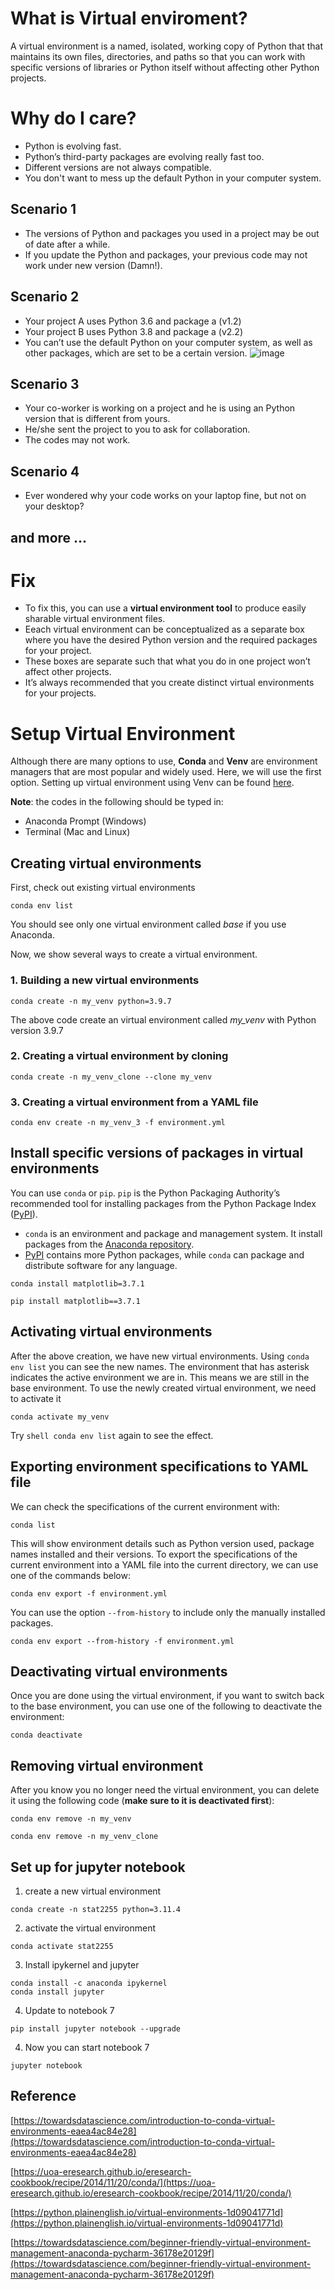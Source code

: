 # What is Virtual enviroment?

A virtual environment is a named, isolated, working copy of Python that that maintains its own files, directories, and paths so that you can work with specific versions of libraries or Python itself without affecting other Python projects.

# Why do I care?

* Python is evolving fast.
* Python’s third-party packages are evolving really fast too.
* Different versions are not always compatible.
* You don't want to mess up the default Python in your computer system.

## Scenario 1

* The versions of Python and packages you used in a project may be out of date after a while.
* If you update the Python and packages, your previous code may not work under new version (Damn!).

## Scenario 2

* Your project A uses Python 3.6 and package a (v1.2)
* Your project B uses Python 3.8 and package a (v2.2)
* You can’t use the default Python on your computer system, as well as other packages, which are set to be a certain version.
  ![image](https://miro.medium.com/max/493/1*YB6YkrefMAj7MRn8nzrvXQ.png)

## Scenario 3

* Your co-worker is working on a project and he is using an Python version that is different from yours.
* He/she sent the project to you to ask for collaboration.
* The codes may not work.

## Scenario 4

* Ever wondered why your code works on your laptop fine, but not on your desktop?

## and more ...

# Fix

* To fix this, you can use a **virtual environment tool** to produce easily sharable virtual environment files.
* Eeach virtual environment can be conceptualized as a separate box where you have the desired Python version and the required packages for your project.
* These boxes are separate such that what you do in one project won’t affect other projects.
* It’s always recommended that you create distinct virtual environments for your projects.

# Setup Virtual Environment

Although there are many options to use, **Conda** and **Venv** are environment managers that are most popular and widely used. Here, we will use the first option. Setting up virtual environment using Venv can be found [here](https://realpython.com/python-virtual-environments-a-primer/).

**Note**: the codes in the following should be typed in:

* Anaconda Prompt (Windows)
* Terminal (Mac and Linux)

## Creating virtual environments

First, check out existing virtual environments

```shell
conda env list
```

You should see only one virtual environment called *base* if you use Anaconda.

Now, we show several ways to create a virtual environment.

### 1. Building a new virtual environments

```shell
conda create -n my_venv python=3.9.7
```

The above code create an virtual environment called *my_venv* with Python version 3.9.7

### 2. Creating a virtual environment by cloning

```shell
conda create -n my_venv_clone --clone my_venv
```

### 3. Creating a virtual environment from a YAML file

```shell
conda env create -n my_venv_3 -f environment.yml
```

## Install specific versions of packages in virtual environments

You can use `conda` or `pip`. `pip` is the Python Packaging Authority’s
recommended tool for installing packages from the Python Package Index
([PyPI](https://pypi.org/)).
* `conda` is an environment and package and
management system. It install packages from the [Anaconda
repository](https://repo.anaconda.com/).
* [PyPI](https://pypi.org/) contains more
Python packages, while `conda` can package and distribute software for any
language.

```shell
conda install matplotlib=3.7.1
```

```shell
pip install matplotlib==3.7.1
```

## Activating virtual environments

After the above creation, we have new virtual environments. Using `conda
 env list` you can see the new names. The environment that has asterisk
 indicates the active environment we are in. This means we are still in the base
 environment. To use the newly created virtual environment, we need to activate
 it

```shell
conda activate my_venv
```

Try `shell conda env list` again to see the effect.

## Exporting environment specifications to YAML file

We can check the specifications of the current environment with:

```shell
conda list
```

This will show environment details such as Python version used, package names
installed and their versions. To export the specifications of the current
environment into a YAML file into the current directory, we can use one of the
commands below:

```shell
conda env export -f environment.yml
```

You can use the option `--from-history` to include only the manually installed packages.

```shell
conda env export --from-history -f environment.yml
```


## Deactivating virtual environments

Once you are done using the virtual environment, if you want to switch back to
the base environment, you can use one of the following to deactivate the
environment:

```shell
conda deactivate
```

## Removing virtual environment

After you know you no longer need the virtual environment, you can delete it
using the following code (**make sure to it is deactivated first**):

```shell
conda env remove -n my_venv
```

```shell
conda env remove -n my_venv_clone
```

## Set up for jupyter notebook

1. create a new virtual environment

```shell
conda create -n stat2255 python=3.11.4
```

2. activate the virtual environment

```shell
conda activate stat2255
```

3. Install ipykernel and jupyter

```shell
conda install -c anaconda ipykernel
conda install jupyter
```

4. Update to notebook 7

```shell
pip install jupyter notebook --upgrade
```

4. Now you can start notebook 7

```shell
jupyter notebook
```
<!-- 4. Add the stat2255 kernel in jupyter -->

<!-- ```shell -->
<!-- python -m ipykernel install --user --name=stat2255 -->
<!-- ``` -->

<!-- 5. To remove the kernel  -->

<!-- ```shell -->
<!-- jupyter kernelspec uninstall stat2255 -->
<!-- ``` -->

## Reference

[https://towardsdatascience.com/introduction-to-conda-virtual-environments-eaea4ac84e28](https://towardsdatascience.com/introduction-to-conda-virtual-environments-eaea4ac84e28)

[https://uoa-eresearch.github.io/eresearch-cookbook/recipe/2014/11/20/conda/](https://uoa-eresearch.github.io/eresearch-cookbook/recipe/2014/11/20/conda/)

[https://python.plainenglish.io/virtual-environments-1d09041771d](https://python.plainenglish.io/virtual-environments-1d09041771d)

[https://towardsdatascience.com/beginner-friendly-virtual-environment-management-anaconda-pycharm-36178e20129f](https://towardsdatascience.com/beginner-friendly-virtual-environment-management-anaconda-pycharm-36178e20129f)

```

```
